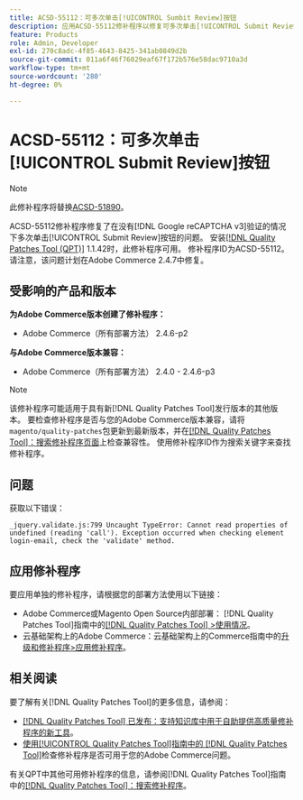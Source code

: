 ```yaml
---
title: ACSD-55112：可多次单击[!UICONTROL Sumbit Review]按钮
description: 应用ACSD-55112修补程序以修复可多次单击[!UICONTROL Submit Review]按钮而无需 [!DNL Google reCAPTCHA v3] 验证的Adobe Commerce问题。
feature: Products
role: Admin, Developer
exl-id: 270c8adc-4f85-4643-8425-341ab0849d2b
source-git-commit: 011a6f46f76029eaf67f172b576e58dac9710a3d
workflow-type: tm+mt
source-wordcount: '280'
ht-degree: 0%

---
```


# ACSD-55112：可多次单击[!UICONTROL Submit Review]按钮

>[!NOTE]
>
>此修补程序将替换[ACSD-51890](/help/tools/quality-patches-tool/patches-available-in-qpt/v1-1-35/acsd-51890-submit-review-button-can-be-clicked-multiple-times.md)。

ACSD-55112修补程序修复了在没有[!DNL Google reCAPTCHA v3]验证的情况下多次单击[!UICONTROL Submit Review]按钮的问题。 安装[[!DNL Quality Patches Tool (QPT)]](https://experienceleague.adobe.com/en/docs/commerce-operations/tools/quality-patches-tool/quality-patches-tool-to-self-serve-quality-patches) 1.1.42时，此修补程序可用。 修补程序ID为ACSD-55112。 请注意，该问题计划在Adobe Commerce 2.4.7中修复。

## 受影响的产品和版本

**为Adobe Commerce版本创建了修补程序：**

* Adobe Commerce（所有部署方法） 2.4.6-p2

**与Adobe Commerce版本兼容：**

* Adobe Commerce（所有部署方法） 2.4.0 - 2.4.6-p3

>[!NOTE]
>
>该修补程序可能适用于具有新[!DNL Quality Patches Tool]发行版本的其他版本。 要检查修补程序是否与您的Adobe Commerce版本兼容，请将`magento/quality-patches`包更新到最新版本，并在[[!DNL Quality Patches Tool]：搜索修补程序页面](https://experienceleague.adobe.com/tools/commerce-quality-patches/index.html)上检查兼容性。 使用修补程序ID作为搜索关键字来查找修补程序。

## 问题

获取以下错误：

```JS
_jquery.validate.js:799 Uncaught TypeError: Cannot read properties of undefined (reading 'call'). Exception occurred when checking element login-email, check the 'validate' method.
```

## 应用修补程序

要应用单独的修补程序，请根据您的部署方法使用以下链接：

* Adobe Commerce或Magento Open Source内部部署： [!DNL Quality Patches Tool]指南中的[[!DNL Quality Patches Tool] >使用情况](/help/tools/quality-patches-tool/usage.md)。
* 云基础架构上的Adobe Commerce：云基础架构上的Commerce指南中的[升级和修补程序>应用修补程序](https://experienceleague.adobe.com/docs/commerce-cloud-service/user-guide/develop/upgrade/apply-patches.html)。

## 相关阅读

要了解有关[!DNL Quality Patches Tool]的更多信息，请参阅：

* [[!DNL Quality Patches Tool] 已发布：支持知识库中用于自助提供高质量修补程序的新工具](https://experienceleague.adobe.com/en/docs/commerce-operations/tools/quality-patches-tool/quality-patches-tool-to-self-serve-quality-patches)。
* [使用[!UICONTROL Quality Patches Tool]指南中的 [!DNL Quality Patches Tool]](/help/tools/quality-patches-tool/patches-available-in-qpt/check-patch-for-magento-issue-with-magento-quality-patches.md)检查修补程序是否可用于您的Adobe Commerce问题。


有关QPT中其他可用修补程序的信息，请参阅[!DNL Quality Patches Tool]指南中的[[!DNL Quality Patches Tool]：搜索修补程序](https://experienceleague.adobe.com/tools/commerce-quality-patches/index.html)。
